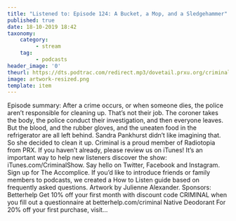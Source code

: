 ```yaml
---
title: "Listened to: Episode 124: A Bucket, a Mop, and a Sledgehammer"
published: true
date: 18-10-2019 18:42
taxonomy:
    category:
         - stream
    tag:
         - podcasts
header_image: '0'
theurl: https://dts.podtrac.com/redirect.mp3/dovetail.prxu.org/criminal/2195abbc-a62f-467b-836f-2dc2d240b749/Episode_124_A_Bucket_a_Mop_and_a_Sledgehammer_Part_1.mp3
image: artwork-resized.png
template: item
--- 
```

Episode summary: After a crime occurs, or when someone dies, the police aren’t responsible for cleaning up. That’s not their job. The coroner takes the body, the police conduct their investigation, and then everyone leaves. But the blood, and the rubber gloves, and the uneaten food in the refrigerator are all left behind. Sandra Pankhurst didn’t like imagining that. So she decided to clean it up. Criminal is a proud member of Radiotopia from PRX. If you haven’t already, please review us on iTunes! It’s an important way to help new listeners discover the show: iTunes.com/CriminalShow. Say hello on Twitter, Facebook and Instagram. Sign up for The Accomplice. If you’d like to introduce friends or family members to podcasts, we created a How to Listen guide based on frequently asked questions. Artwork by Julienne Alexander. Sponsors: Betterhelp Get 10% off your first month with discount code CRIMINAL when you fill out a questionnaire at betterhelp.com/criminal Native Deodorant For 20% off your first purchase, visit…

